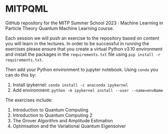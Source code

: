 # MITPQML
GitHub repository for the MITP Summer School 2023 : Machine Learning in Particle Theory Quantum Machine Learning course.

Each session we will push an exercise to the repository based on content you will learn in the lectures. In order to be successful in running the exercises please ensure that you create a virtual Python v3.10 environment and install the packages in the `requirements.txt` file using `pip install -r requirements.txt`. 

Then add your Python environment to jupyter notebook. Using `conda` you can do this by:

1. Install ipykernel: `conda install -c anaconda ipykernel`
2. Add environment: `python -m ipykernel install --user --name=envName`

The exercises include:

1. Introduction to Quantum Computing
2. Introduction to Quantum Computing 2
3. The Grover Algorithm and Amplitude Estimation
4. Optimisation and the Variational Quantum Eigensolver
